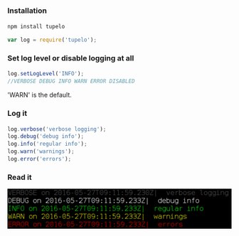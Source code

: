 ### Installation

`npm install tupelo`

```javascript
var log = require('tupelo');
```

### Set log level or disable logging at all
```javascript
log.setLogLevel('INFO');
//VERBOSE DEBUG INFO WARN ERROR DISABLED
```
'WARN' is the default.

### Log it

```javascript
log.verbose('verbose logging');
log.debug('debug info');
log.info('regular info');
log.warn('warnings');
log.error('errors');
```

### Read it
![alt text](https://raw.githubusercontent.com/ketus/Tupelo/master/readme-static/debugLevels.png "Debug levels")
